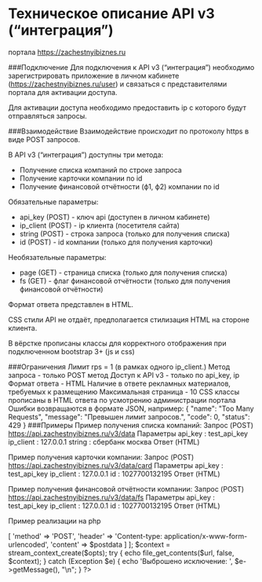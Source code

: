 Техническое описание
API v3 (“интеграция”)
=====================================================
портала https://zachestnyibiznes.ru

###Подключение
Для подключения к API v3 (“интеграция”) необходимо зарегистрировать приложение в личном кабинете (https://zachestnyibiznes.ru/user) и связаться с представителями портала для активации доступа.

Для активации доступа необходимо предоставить ip с которого будут отправляться запросы.

###Взаимодействие
Взаимодействие происходит по протоколу https в виде POST запросов.

В API v3 (“интеграция”) доступны три метода:
* Получение списка компаний по строке запроса
* Получение карточки компании по id
* Получение финансовой отчётности (ф1, ф2) компании по id

Обязательные параметры:
* api_key (POST) - ключ api (доступен в личном кабинете)
* ip_client (POST) - ip клиента (посетителя сайта)
* string (POST) - строка запроса (только для получения списка)
* id (POST) - id компании (только для получения карточки)

Необязательные параметры:
* page (GET) - страница списка (только для получения списка)
* fs (GET) - флаг финансовой отчётности (только для получения финансовой отчётности)

Формат ответа представлен в HTML.

CSS стили API не отдаёт, предполагается стилизация HTML на стороне клиента.

В вёрстке прописаны классы для корректного отображения при подключенном 
bootstrap 3+ (js и css)

###Ограничения
Лимит rps = 1 (в рамках одного ip_client.)
Метод запроса - только POST метод
Доступ к API v3 - только по api_key, ip
Формат ответа - HTML
Наличие в ответе рекламных материалов, требуемых к размещению
Максимальная страница - 10
CSS классы прописаны в HTML ответа по усмотрению администрации портала
Ошибки возвращаются в формате JSON, например:
{
  "name": "Too Many Requests",
  "message": "Превышен лимит запросов.",
  "code": 0,
  "status": 429
}
###Примеры
Пример получения списка компаний:
	Запрос (POST)
https://api.zachestnyibiznes.ru/v3/data
Параметры
	api_key : test_api_key
	ip_client : 127.0.0.1
	string : сбербанк москва
Ответ (HTML)

Пример получения карточки компании:
	Запрос (POST)
https://api.zachestnyibiznes.ru/v3/data/card
Параметры
	api_key : test_api_key
	ip_client : 127.0.0.1
	id : 1027700132195
Ответ (HTML)

Пример получения финансовой отчётности компании:
	Запрос (POST)
https://api.zachestnyibiznes.ru/v3/data/fs
Параметры
	api_key : test_api_key
	ip_client : 127.0.0.1
	id : 1027700132195
Ответ (HTML)
	


















Пример реализации на php

<?php

if (@$_GET['id']) {
	$params['id'] = $_GET['id'];
	if (@$_GET['fs'])
		$url = 'https://api.zachestnyibiznes.ru/v3/data/fs';
	else
		$url = 'http://api.zachestnyibiznes.ru/v3/data/card';
} elseif (@$_GET['q']) {
	$params['string'] = $_GET['q'];
	$url = 'https://api.zachestnyibiznes.ru/v3/data';
} else {
	$params['string'] = '';
	$url = 'https://api.zachestnyibiznes.ru/v3/data';
}

$params['api_key'] 	= 'test_api_key';
$params['ip_client'] = $_SERVER['REMOTE_ADDR'];

$postdata = http_build_query($params);

$opts = ['http' =>
    [
        'method'  => 'POST',
        'header'  => 'Content-type: application/x-www-form-urlencoded',
        'content' => $postdata
    ]
];

$context = stream_context_create($opts);

try {
	echo file_get_contents($url, false, $context);
} catch (Exception $e) {
	echo 'Выброшено исключение: ',  $e->getMessage(), "\n";
}

?>

